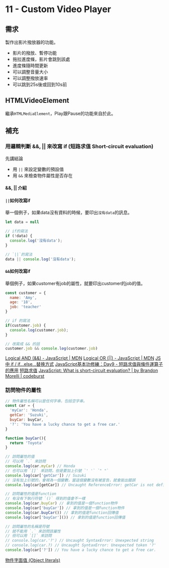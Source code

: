 # 11 - Custom Video Player

## 需求
製作出影片撥放器的功能。
* 影片的撥放、暫停功能
* 拖拉進度條，影片會跳到該處
* 進度條隨時間更新
* 可以調整音量大小
* 可以調整撥放速率
* 可以跳到25s後或回到10s前

## HTMLVideoElement
繼承`HTMLMediaElement`，Play跟Pause的功能來自於此。


## 補充
### 用邏輯判斷 &&, || 來改寫 if (短路求值 Short-circuit evaluation)
先講結論
* 用 `||` 來設定變數的預設值
* 用 `&&` 來檢查物件屬性是否存在

#### &&, || 介紹

#### `||`如何改寫if
舉一個例子，如果data沒有資料的時候，要印出`沒有data`的訊息。
```javascript
let data = null

// if的寫法
if (!data) {
  console.log('沒有data');
}

// `||`的寫法
data || console.log('沒有data');
```

#### `&&`如何改寫if
舉個例子，如果customer有job的屬性，就要印出customer的job的值。
```javascript
const customer = {
  name: 'Amy',
  age: '18',
  job: 'teacher'
}

// if 的寫法
if(customer.job) {
  console.log(customer.job);
}

// 改寫成 && 的話
customer.job && console.log(customer.job)
```


[Logical AND (&&) - JavaScript | MDN](https://developer.mozilla.org/en-US/docs/Web/JavaScript/Reference/Operators/Logical_AND)
[Logical OR (||) - JavaScript | MDN](https://developer.mozilla.org/en-US/docs/Web/JavaScript/Reference/Operators/Logical_OR)
[JS 中 if / if...else...替换方式](https://segmentfault.com/a/1190000015809529)
[JavaScript基本功修練：Day9 - 短路求值與條件運算子的應用](https://ithelp.ithome.com.tw/articles/10243261)
[短路求值](https://zh.wikipedia.org/wiki/%E7%9F%AD%E8%B7%AF%E6%B1%82%E5%80%BC)
[JavaScript: What is short-circuit evaluation? | by Brandon Morelli | codeburst](https://codeburst.io/javascript-what-is-short-circuit-evaluation-ff22b2f5608c)


### 訪問物件的屬性
```javascript
// 物件屬性名稱可以是任何字串，包括空字串。
const car = {
  'myCar': 'Honda',
  getCar: 'Suzuki',
  buyCar: buyCar,
  '?': 'You have a lucky chance to get a free car.'
}

function buyCar(){
  return 'Toyota'
}

// 訪問屬性的值
// 可以用 `.` 來訪問
console.log(car.myCar) // Honda
// 也可以用 `[]` 來訪問，但是要加上引號 `' '` `" "`
console.log(car['getCar']) // Suzuki
// 沒有加上引號的，會視為一個變數，當這個變數沒有被宣告，就會拋出錯誤
console.log(car[getCar]) // Uncaught ReferenceError: getCar is not defined

// 訪問屬性的值是function
// 有沒有下執行符號 `()` 得到的值會不一樣
console.log(car.buyCar) // 拿到的值是一個function物件
console.log(car['buyCar']) // 拿到的值是一個function物件
console.log(car.buyCar()) // 拿到的值是function回傳值
console.log(car['buyCar']()) // 拿到的值是function回傳值

// 訪問屬性的名稱是符號
// 就不能用 `.` 來訪問該屬性
// 但可以用 `[]` 來訪問
// console.log(car.'?') // Uncaught SyntaxError: Unexpected string
// console.log(car.?) // Uncaught SyntaxError: Unexpected token '?'
console.log(car['?']) // You have a lucky chance to get a free car.
```

[物件字面值 (Object literals)](https://developer.mozilla.org/zh-TW/docs/Web/JavaScript/Guide/Grammar_and_types#%E7%89%A9%E4%BB%B6%E5%AD%97%E9%9D%A2%E5%80%BC_object_literals)